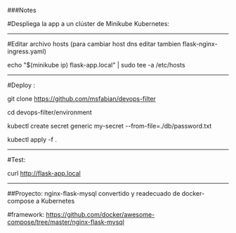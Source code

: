###Notes

#Despliega la app a un clúster de Minikube Kubernetes:

------------
#Editar archivo hosts (para cambiar host dns editar tambien flask-nginx-ingress.yaml)


  echo "$(minikube ip) flask-app.local" | sudo tee -a /etc/hosts

-------------
  
#Deploy :

  git clone https://github.com/msfabian/devops-filter
  
  cd devops-filter/environment
  
  kubectl create secret generic my-secret --from-file=./db/password.txt
  
  kubectl apply -f .
  
------------

#Test:


  curl http://flask-app.local

---------------

##Proyecto: nginx-flask-mysql convertido y readecuado de docker-compose a Kubernetes

#framework: https://github.com/docker/awesome-compose/tree/master/nginx-flask-mysql
